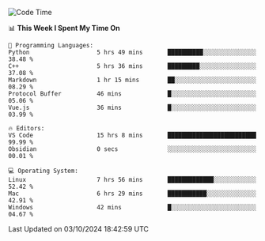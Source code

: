 
<!--START_SECTION:waka-->
![Code Time](http://img.shields.io/badge/Code%20Time-2%2C573%20hrs%2012%20mins-blue)

📊 **This Week I Spent My Time On** 

```text
💬 Programming Languages: 
Python                   5 hrs 49 mins       ██████████░░░░░░░░░░░░░░░   38.48 % 
C++                      5 hrs 36 mins       █████████░░░░░░░░░░░░░░░░   37.08 % 
Markdown                 1 hr 15 mins        ██░░░░░░░░░░░░░░░░░░░░░░░   08.29 % 
Protocol Buffer          46 mins             █░░░░░░░░░░░░░░░░░░░░░░░░   05.06 % 
Vue.js                   36 mins             █░░░░░░░░░░░░░░░░░░░░░░░░   03.99 % 

🔥 Editors: 
VS Code                  15 hrs 8 mins       █████████████████████████   99.99 % 
Obsidian                 0 secs              ░░░░░░░░░░░░░░░░░░░░░░░░░   00.01 % 

💻 Operating System: 
Linux                    7 hrs 56 mins       █████████████░░░░░░░░░░░░   52.42 % 
Mac                      6 hrs 29 mins       ███████████░░░░░░░░░░░░░░   42.91 % 
Windows                  42 mins             █░░░░░░░░░░░░░░░░░░░░░░░░   04.67 % 
```


 Last Updated on 03/10/2024 18:42:59 UTC
<!--END_SECTION:waka-->


